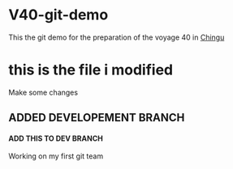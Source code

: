 # V40-git-demo

This the git demo for the preparation of the voyage 40 in [Chingu](https://chingu.io)
# this is the file i modified 

Make some changes

## ADDED DEVELOPEMENT BRANCH

#### ADD THIS TO DEV BRANCH


Working on my first git team


